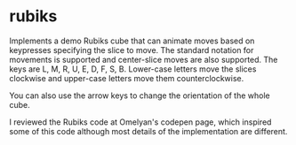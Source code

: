 # rubiks
Implements a demo Rubiks cube that can animate moves based on keypresses specifying the slice to move. The standard notation for movements is supported and center-slice moves are also supported. The keys are L, M, R, U, E, D, F, S, B. Lower-case letters move the slices clockwise and upper-case letters move them counterclockwise.

You can also use the arrow keys to change the orientation of the whole cube.

I reviewed the Rubiks code at Omelyan's codepen page, which inspired some of this code although most details of the implementation are different.
